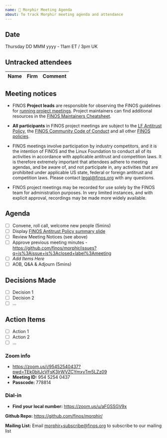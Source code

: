 ```yaml
---
name: 🤝 Morphir Meeting Agenda
about: To track Morphir meeting agenda and attendance
---
```


## Date

Thursday DD MMM yyyy - 11am ET / 3pm UK

## Untracked attendees

| Name | Firm | Comment |
| :--- | :--- | :------ |

## Meeting notices

- FINOS **Project leads** are responsible for observing the FINOS guidelines for [running project meetings](https://community.finos.org/docs/governance/meeting-procedures/). Project maintainers can find additional resources in the [FINOS Maintainers Cheatsheet](https://community.finos.org/docs/finos-maintainers-cheatsheet).

- **All participants** in FINOS project meetings are subject to the [LF Antitrust Policy](https://www.linuxfoundation.org/antitrust-policy/), the [FINOS Community Code of Conduct](https://community.finos.org/docs/governance/code-of-conduct) and all other [FINOS policies](https://community.finos.org/docs/governance/#policies).

- FINOS meetings involve participation by industry competitors, and it is the intention of FINOS and the Linux Foundation to conduct all of its activities in accordance with applicable antitrust and competition laws. It is therefore extremely important that attendees adhere to meeting agendas, and be aware of, and not participate in, any activities that are prohibited under applicable US state, federal or foreign antitrust and competition laws. Please contact legal@finos.org with any questions.

- FINOS project meetings may be recorded for use solely by the FINOS team for administration purposes. In very limited instances, and with explicit approval, recordings may be made more widely available.

## Agenda

- [ ] Convene, roll call, welcome new people (5mins)
- [ ] Display [FINOS Antitrust Policy summary slide](https://community.finos.org/Compliance-Slides/Antitrust-Compliance-Slide.pdf)
- [ ] Review Meeting Notices (see above)
- [ ] Approve previous meeting minutes - https://github.com/finos/morphir/issues?q=is%3Aissue+is%3Aclosed+label%3Ameeting
- [ ] _Add Items Here_
- [ ] AOB, Q&A & Adjourn (5mins)

## Decisions Made

- [ ] Decision 1
- [ ] Decision 2
- [ ] ...

## Action Items

- [ ] Action 1
- [ ] Action 2
- [ ] ...

### Zoom info

- https://zoom.us/j/95452540437?pwd=TEk0bitJcVFsK3lrWVZCYmxyTm5LZz09
- **Meeting ID:** 954 5254 0437
- **Passcode:** 778814

### Dial-in

- **Find your local number:** https://zoom.us/u/aFGSSGV9x

**Github Repo:** https://github.com/finos/morphir/

**Mailing List:** Email morphir+subscribe@finos.org to subscribe to our mailing list
